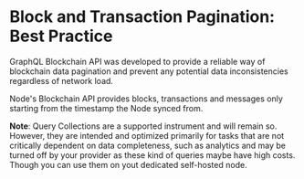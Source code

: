 # Block and Transaction Pagination: Best Practice

GraphQL Blockchain API was developed to provide a reliable way of blockchain data pagination and prevent any potential data inconsistencies regardless of network load.

Node's Blockchain API provides blocks, transactions and messages only starting from the timestamp the Node synced from.

**Note**: Query Collections are a supported instrument and will remain so. However, they are intended and optimized primarily for tasks that are not critically dependent on data completeness, such as analytics and may be turned off by your provider as these kind of queries maybe have high costs. Though you can use them on yout dedicated self-hosted node.
